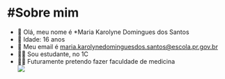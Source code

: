 # #Sobre mim 
- :girl: Olá, meu nome é *Maria Karolyne Domingues dos Santos 
- :underage: Idade: 16 anos 
- :page_facing_up: Meu email é maria.karolynedominguesdos.santos@escola.pr.gov.br
- :woman_student: Sou estudante, no 1C
- :woman_health_worker:  Futuramente pretendo fazer faculdade de medicina       
![]( https://img.shields.io/badge/Instagram-E4405F?style=for-the-badge&logo=instagram&logoColor=white )
